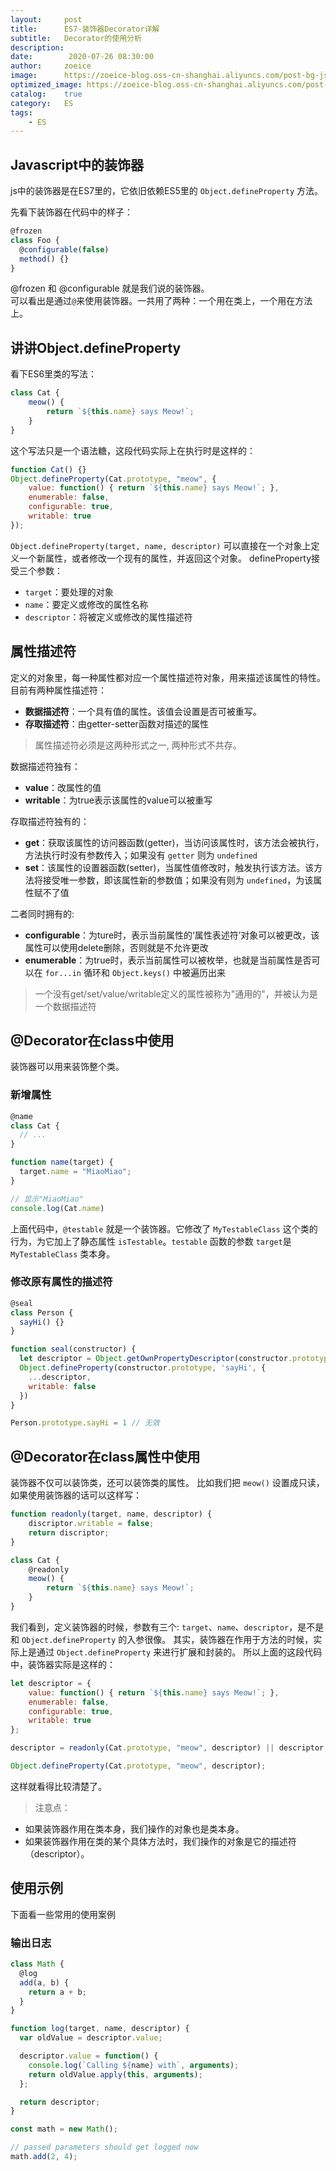 ```yaml
---
layout:     post
title:      ES7-装饰器Decorator详解
subtitle:   Decorator的使用分析
description: 
date:        2020-07-26 08:30:00
author:     zoeice
image:      https://zoeice-blog.oss-cn-shanghai.aliyuncs.com/post-bg-js.gif
optimized_image: https://zoeice-blog.oss-cn-shanghai.aliyuncs.com/post-bg-es.jpg?x-oss-process=image/resize,w_380
catalog:    true
category:   ES
tags:
    - ES
---
```


## Javascript中的装饰器
js中的装饰器是在ES7里的，它依旧依赖ES5里的 `Object.defineProperty` 方法。

先看下装饰器在代码中的样子：
~~~js
@frozen 
class Foo {
  @configurable(false)
  method() {}
}
~~~
@frozen 和 @configurable 就是我们说的装饰器。<br>
可以看出是通过`@`来使用装饰器。一共用了两种：一个用在类上，一个用在方法上。


## 讲讲Object.defineProperty
看下ES6里类的写法：
~~~js
class Cat {
    meow() {
        return `${this.name} says Meow!`;
    }
}
~~~

这个写法只是一个语法糖，这段代码实际上在执行时是这样的：
~~~js
function Cat() {}
Object.defineProperty(Cat.prototype, "meow", {
    value: function() { return `${this.name} says Meow!`; },
    enumerable: false,
    configurable: true,
    writable: true
});
~~~

`Object.defineProperty(target, name, descriptor)` 可以直接在一个对象上定义一个新属性，或者修改一个现有的属性，并返回这个对象。
defineProperty接受三个参数：
- `target`：要处理的对象
- `name`：要定义或修改的属性名称
- `descriptor`：将被定义或修改的属性描述符

## 属性描述符
定义的对象里，每一种属性都对应一个属性描述符对象，用来描述该属性的特性。<br>
目前有两种属性描述符：
- **数据描述符**：一个具有值的属性。该值会设置是否可被重写。
- **存取描述符**：由getter-setter函数对描述的属性
>属性描述符必须是这两种形式之一, 两种形式不共存。

数据描述符独有：
- **value**：改属性的值
- **writable**：为true表示该属性的value可以被重写

存取描述符独有的：
- **get**：获取该属性的访问器函数(getter)，当访问该属性时，该方法会被执行，方法执行时没有参数传入；如果没有 `getter` 则为 `undefined`
- **set**：该属性的设置器函数(setter)，当属性值修改时，触发执行该方法。该方法将接受唯一参数，即该属性新的参数值；如果没有则为 `undefined`，为该属性赋不了值

二者同时拥有的:
- **configurable**：为ture时，表示当前属性的‘属性表述符’对象可以被更改，该属性可以使用delete删除，否则就是不允许更改
- **enumerable**：为true时，表示当前属性可以被枚举，也就是当前属性是否可以在 `for...in` 循环和 `Object.keys()` 中被遍历出来

>一个没有get/set/value/writable定义的属性被称为"通用的"，并被认为是一个数据描述符

## @Decorator在class中使用
装饰器可以用来装饰整个类。

### 新增属性
~~~js
@name
class Cat {
  // ...
}

function name(target) {
  target.name = "MiaoMiao";
}

// 显示"MiaoMiao"
console.log(Cat.name)
~~~
上面代码中，`@testable` 就是一个装饰器。它修改了 `MyTestableClass` 这个类的行为，为它加上了静态属性 `isTestable`。`testable` 函数的参数 `target`是 `MyTestableClass` 类本身。

### 修改原有属性的描述符
~~~js
@seal
class Person {
  sayHi() {}
}

function seal(constructor) {
  let descriptor = Object.getOwnPropertyDescriptor(constructor.prototype, 'sayHi')
  Object.defineProperty(constructor.prototype, 'sayHi', {
    ...descriptor,
    writable: false
  })
}

Person.prototype.sayHi = 1 // 无效
~~~


## @Decorator在class属性中使用
装饰器不仅可以装饰类，还可以装饰类的属性。
比如我们把 `meow()` 设置成只读，如果使用装饰器的话可以这样写：
~~~js
function readonly(target, name, descriptor) {
    discriptor.writable = false;
    return discriptor;
}

class Cat {
    @readonly
    meow() {
        return `${this.name} says Meow!`;
    }
}
~~~

我们看到，定义装饰器的时候，参数有三个: `target`、`name`、`descriptor`，是不是和 `Object.defineProperty` 的入参很像。
其实，装饰器在作用于方法的时候，实际上是通过 `Object.defineProperty` 来进行扩展和封装的。
所以上面的这段代码中，装饰器实际是这样的：
~~~js
let descriptor = {
    value: function() { return `${this.name} says Meow!`; },
    enumerable: false,
    configurable: true,
    writable: true
};

descriptor = readonly(Cat.prototype, "meow", descriptor) || descriptor;

Object.defineProperty(Cat.prototype, "meow", descriptor);
~~~
这样就看得比较清楚了。

>注意点：
- 如果装饰器作用在类本身，我们操作的对象也是类本身。
- 如果装饰器作用在类的某个具体方法时，我们操作的对象是它的描述符（descriptor）。

## 使用示例
下面看一些常用的使用案例

### 输出日志
~~~js
class Math {
  @log
  add(a, b) {
    return a + b;
  }
}

function log(target, name, descriptor) {
  var oldValue = descriptor.value;

  descriptor.value = function() {
    console.log(`Calling ${name} with`, arguments);
    return oldValue.apply(this, arguments);
  };

  return descriptor;
}

const math = new Math();

// passed parameters should get logged now
math.add(2, 4);
~~~
